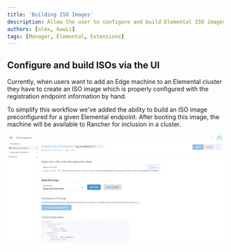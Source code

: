 ```yaml
---
title: 'Building ISO Images'
description: Allow the user to configure and build Elemental ISO images
authors: [alex, kwwii]
tags: [Manager, Elemental, Extensions]
---
```

## Configure and build ISOs via the UI

Currently, when users want to add an Edge machine to an Elemental cluster they have to create an ISO image which is properly configured with the registration endpoint information by hand. 

To simplify this workflow we've added the ability to build an ISO image preconfigured for a given Elemental endpoint. After booting this image, the machine will be available to Rancher for inclusion in a cluster.

![ISO Build](./image1.png)
